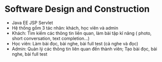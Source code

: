 # Software Design and Construction

- Java EE JSP Servlet
- Hệ thống gồm 3 tác nhân: khách, học viên và admin
- Khách: Tìm kiếm các thông tin liên quan, làm bài tập kĩ năng ( photo, short conversation, text completion...)
- Học viên: Làm bài đọc, bài nghe, bài full test (cả nghe và đọc)
- Admin: Quản lý các thông tin liên quan đến thành viên; Tạo bài đọc, bài nghe, bài full test
